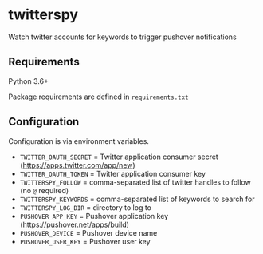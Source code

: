 # twitterspy

Watch twitter accounts for keywords to trigger pushover notifications

## Requirements

Python 3.6+

Package requirements are defined in `requirements.txt`

## Configuration

Configuration is via environment variables.

* `TWITTER_OAUTH_SECRET` = Twitter application consumer secret (https://apps.twitter.com/app/new)
* `TWITTER_OAUTH_TOKEN` = Twitter application consumer key
* `TWITTERSPY_FOLLOW` = comma-separated list of twitter handles to follow (no `@` required)
* `TWITTERSPY_KEYWORDS` = comma-separated list of keywords to search for
* `TWITTERSPY_LOG_DIR` = directory to log to
* `PUSHOVER_APP_KEY` = Pushover application key (https://pushover.net/apps/build)
* `PUSHOVER_DEVICE` = Pushover device name
* `PUSHOVER_USER_KEY` = Pushover user key
